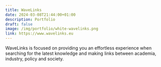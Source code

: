 ```yaml
---
title: WaveLinks
date: 2024-03-08T21:44:00+01:00
description: Portfolio
draft: false
image: /img/portfolio/white-wavelinks.png
link: https://www.wavelinks.eu
---
```


WaveLinks is focused on providing you an effortless experience when searching for the latest knowledge and making links between academia, industry, policy and society.
